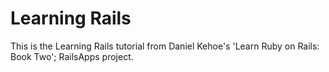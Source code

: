 Learning Rails
==

This is the Learning Rails tutorial from Daniel Kehoe's 'Learn Ruby on Rails: Book Two'; RailsApps project.
